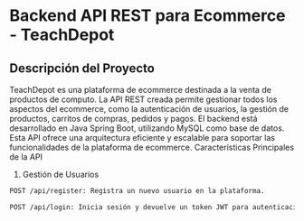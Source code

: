 # Backend API REST para Ecommerce - TeachDepot

## Descripción del Proyecto
TeachDepot es una plataforma de ecommerce destinada a la venta de productos de computo. La API REST creada permite gestionar todos los aspectos del ecommerce, como la autenticación de usuarios, la gestión de productos, carritos de compras, pedidos y pagos.
El backend está desarrollado en Java Spring Boot, utilizando MySQL como base de datos. Esta API ofrece una arquitectura eficiente y escalable para soportar las funcionalidades de la plataforma de ecommerce.
Características Principales de la API
1. Gestión de Usuarios
 ```bash
POST /api/register: Registra un nuevo usuario en la plataforma.

POST /api/login: Inicia sesión y devuelve un token JWT para autenticación.
```

